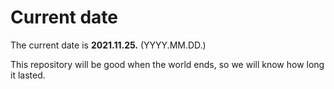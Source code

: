 # Current date

The current date is **2021.11.25.** (YYYY.MM.DD.)

This repository will be good when the world ends, so we will know how long it lasted.